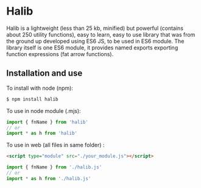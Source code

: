 # Halib

Halib is a lightweight (less than 25 kb, minified) but powerful (contains about 250 utility functions),
easy to learn, easy to use library
that was from the ground up developed using ES6 JS, to be used in ES6 module. The library itself
is one ES6 module, it provides named exports exporting function expressions (fat arrow functions).


## Installation and use

To install with node (npm):
```bash
$ npm install halib
```

To use in node module (.mjs):
```javascript
import { fnName } from 'halib'
// or
import * as h from 'halib'
```

To use in web (all files in same folder) :
```html
<script type="module" src="./your_module.js"></script>
```
```javascript
import { fnName } from './halib.js'
// or
import * as h from './halib.js'
```

